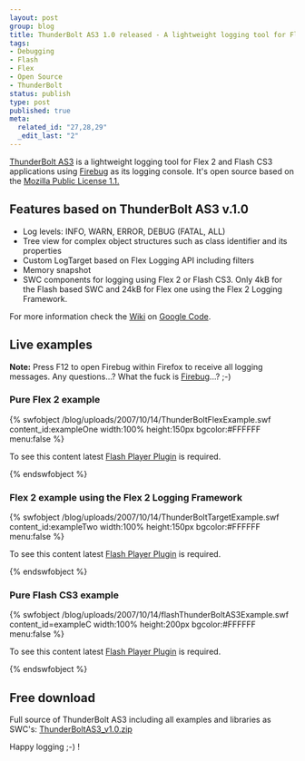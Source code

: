 ```yaml
--- 
layout: post
group: blog
title: ThunderBolt AS3 1.0 released - A lightweight logging tool for Flex 2 and Flash CS3 applications
tags: 
- Debugging
- Flash
- Flex
- Open Source
- ThunderBolt
status: publish
type: post
published: true
meta: 
  related_id: "27,28,29"
  _edit_last: "2"
---
```

[ThunderBolt AS3](http://code.google.com/p/flash-thunderbolt/wiki/ThunderBoltAS3) is a lightweight logging tool for Flex 2 and Flash CS3 applications using [Firebug](http://www.getfirebug.com/) as its logging console. It's open source based on the [Mozilla Public License 1.1.](http://www.mozilla.org/MPL/MPL-1.1.html)

<!--more-->

## Features based on ThunderBolt AS3 v.1.0

*   Log levels: INFO, WARN, ERROR, DEBUG (FATAL, ALL)
*   Tree view for complex object structures such as class identifier and its properties
*   Custom LogTarget based on Flex Logging API including filters
*   Memory snapshot
*   SWC components for logging using Flex 2 or Flash CS3. Only 4kB for the Flash based SWC and 24kB for Flex one using the Flex 2 Logging Framework.

For more information check the [Wiki](http://code.google.com/p/flash-thunderbolt/wiki/ThunderBoltAS3) on [Google Code](http://code.google.com/p/flash-thunderbolt/).

## Live examples

**Note:** Press F12 to open Firebug within Firefox to receive all logging messages.
Any questions...? What the fuck is [Firebug](http://www.getfirebug.com/)...? ;-)

### Pure Flex 2 example

{% swfobject /blog/uploads/2007/10/14/ThunderBoltFlexExample.swf content_id:exampleOne width:100% height:150px bgcolor:#FFFFFF menu:false %}
<p>To see this content latest <a href='http://www.adobe.com/go/getflashplayer'>Flash Player Plugin</a> is required.</p>
{% endswfobject %}

### Flex 2 example using the Flex 2 Logging Framework

{% swfobject /blog/uploads/2007/10/14/ThunderBoltTargetExample.swf content_id:exampleTwo width:100% height:150px bgcolor:#FFFFFF menu:false %}
<p>To see this content latest <a href='http://www.adobe.com/go/getflashplayer'>Flash Player Plugin</a> is required.</p>
{% endswfobject %}

### Pure Flash CS3 example

<!-- #START example 3 -->

{% swfobject /blog/uploads/2007/10/14/flashThunderBoltAS3Example.swf content_id=exampleC width:100% height:200px bgcolor:#FFFFFF menu:false %}
<p>To see this content latest <a href='http://www.adobe.com/go/getflashplayer'>Flash Player Plugin</a> is required.</p>
{% endswfobject %}

## Free download

Full source of ThunderBolt AS3 including all examples and libraries as SWC's:
[ThunderBoltAS3_v1.0.zip](http://code.google.com/p/flash-thunderbolt/downloads/list)

Happy logging ;-) !